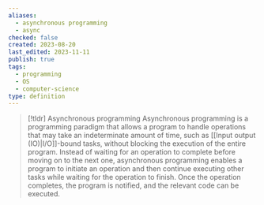 ```yaml
---
aliases:
  - asynchronous programming
  - async
checked: false
created: 2023-08-20
last_edited: 2023-11-11
publish: true
tags:
  - programming
  - OS
  - computer-science
type: definition
---
```

>[!tldr] Asynchronous programming
>Asynchronous programming is a programming paradigm that allows a program to handle operations that may take an indeterminate amount of time, such as [[Input output (IO)|I/O]]-bound tasks, without blocking the execution of the entire program. Instead of waiting for an operation to complete before moving on to the next one, asynchronous programming enables a program to initiate an operation and then continue executing other tasks while waiting for the operation to finish. Once the operation completes, the program is notified, and the relevant code can be executed.
